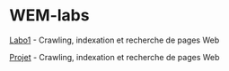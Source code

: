 # WEM-labs

[Labo1](https://github.com/nkcr/WEM-labs/tree/master/lab1) - Crawling, indexation et recherche de pages Web

[Projet](https://github.com/nkcr/WEM-labs/tree/master/Projet) - Crawling, indexation et recherche de pages Web
